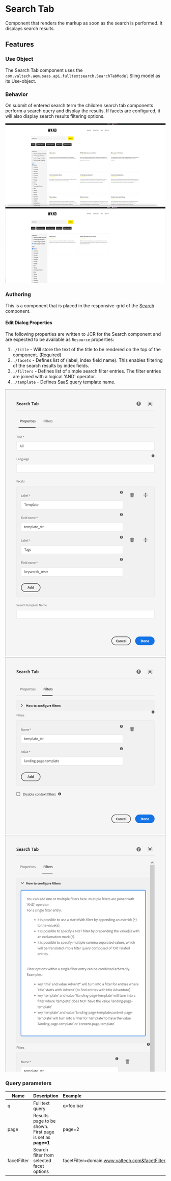 Search Tab
====
Component that renders the markup as soon as the search is performed. It displays search results.

## Features

### Use Object
The Search Tab component uses the `com.valtech.aem.saas.api.fulltextsearch.SearchTabModel` Sling model as its Use-object.

### Behavior
On submit of entered search term the children search tab components perform a search query and display the results. If
facets are configured, it will also display search results filtering options.

![search results](../../../../../../../../../images/searchresults.png)
![search results filtered](../../../../../../../../../images/searchpage-results_filtered.png)

### Authoring
This is a component that is placed in the responsive-grid of the [Search](../search/README.md) component.

#### Edit Dialog Properties
The following properties are written to JCR for the Search component and are expected to be available as `Resource` properties:

1. `./title` - Will store the text of the title to be rendered on the top of the component. (Required)
2. `./facets` - Defines list of (label, index field name). This enables filtering of the search results by index fields.
3. `./filters` - Defines list of simple search filter entries. The filter entries are joined with a logical 'AND'
   operator.
4. `./template` - Defines SaaS query template name.

![dialog tab properties](../../../../../../../../../images/searchtab_dialog_properties.png)
![dialog tab filters collapsed](../../../../../../../../../images/searchtab_dialog_filters_collapsed.png)
![dialog tab filters expanded](../../../../../../../../../images/searchtab_dialog_filters_expanded.png)

### Query parameters

| Name | Description | Example |
| --- | :--- | :--- |
| q | Full text query | q=foo bar |
| page | Results page to be shown. First page is set as **page=1** | page=2 |
| facetFilter | Search filter from selected facet options | facetFilter=domain:www.valtech.com&facetFilter=contentType:pdf,xml |

